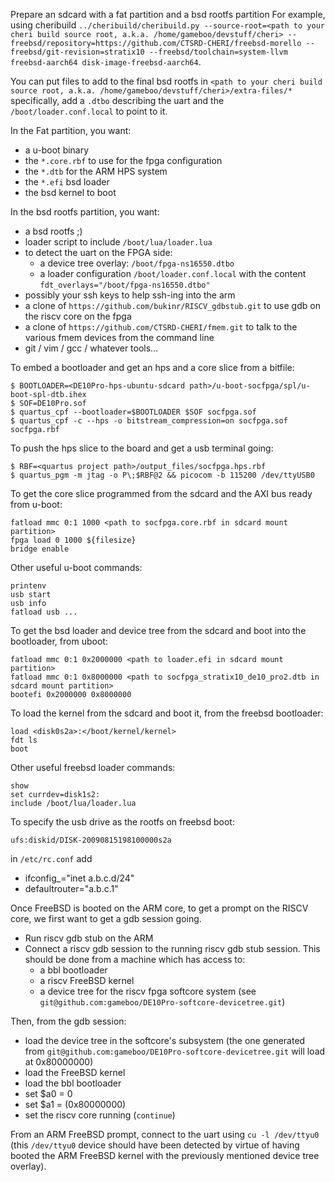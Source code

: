 Prepare an sdcard with a fat partition and a bsd rootfs partition
For example, using cheribuild
`../cheribuild/cheribuild.py --source-root=<path to your cheri build source root, a.k.a. /home/gameboo/devstuff/cheri> --freebsd/repository=https://github.com/CTSRD-CHERI/freebsd-morello --freebsd/git-revision=stratix10 --freebsd/toolchain=system-llvm freebsd-aarch64 disk-image-freebsd-aarch64`.

You can put files to add to the final bsd rootfs in `<path to your cheri build source root, a.k.a. /home/gameboo/devstuff/cheri>/extra-files/*`
specifically, add a `.dtbo` describing the uart and the `/boot/loader.conf.local` to
point to it.

In the Fat partition, you want:

- a u-boot binary
- the `*.core.rbf` to use for the fpga configuration
- the `*.dtb` for the ARM HPS system
- the `*.efi` bsd loader
- the bsd kernel to boot

In the bsd rootfs partition, you want:

- a bsd rootfs ;)
- loader script to include `/boot/lua/loader.lua`
- to detect the uart on the FPGA side:
  * a device tree overlay: `/boot/fpga-ns16550.dtbo`
  * a loader configuration `/boot/loader.conf.local` with the content
    `fdt_overlays="/boot/fpga-ns16550.dtbo"`
- possibly your ssh keys to help ssh-ing into the arm
- a clone of `https://github.com/bukinr/RISCV_gdbstub.git` to use gdb on the
  riscv core on the fpga
- a clone of `https://github.com/CTSRD-CHERI/fmem.git` to talk to the various
  fmem devices from the command line
- git / vim / gcc / whatever tools...

To embed a bootloader and get an hps and a core slice from a bitfile:
```
$ BOOTLOADER=<DE10Pro-hps-ubuntu-sdcard path>/u-boot-socfpga/spl/u-boot-spl-dtb.ihex
$ SOF=DE10Pro.sof
$ quartus_cpf --bootloader=$BOOTLOADER $SOF socfpga.sof
$ quartus_cpf -c --hps -o bitstream_compression=on socfpga.sof socfpga.rbf
```

To push the hps slice to the board and get a usb terminal going:
```
$ RBF=<quartus project path>/output_files/socfpga.hps.rbf
$ quartus_pgm -m jtag -o P\;$RBF@2 && picocom -b 115200 /dev/ttyUSB0
```

To get the core slice programmed from the sdcard and the AXI bus ready from u-boot:
```
fatload mmc 0:1 1000 <path to socfpga.core.rbf in sdcard mount partition>
fpga load 0 1000 ${filesize}
bridge enable
```

Other useful u-boot commands:
```
printenv
usb start
usb info
fatload usb ...
```

To get the bsd loader and device tree from the sdcard and boot into the bootloader,
from uboot:
```
fatload mmc 0:1 0x2000000 <path to loader.efi in sdcard mount partition>
fatload mmc 0:1 0x8000000 <path to socfpga_stratix10_de10_pro2.dtb in sdcard mount partition>
bootefi 0x2000000 0x8000000
```

To load the kernel from the sdcard and boot it, from the freebsd bootloader:
```
load <disk0s2a>:</boot/kernel/kernel>
fdt ls
boot
```

Other useful freebsd loader commands:
```
show
set currdev=disk1s2:
include /boot/lua/loader.lua
```

To specify the usb drive as the rootfs on freebsd boot:
```
ufs:diskid/DISK-20090815198100000s2a
```


in `/etc/rc.conf` add
 - ifconfig_<ifc aka dwc0>="inet a.b.c.d/24"
 - defaultrouter="a.b.c.1"

Once FreeBSD is booted on the ARM core, to get a prompt on the RISCV core, we first want to get a gdb session going.
- Run riscv gdb stub on the ARM
- Connect a riscv gdb session to the running riscv gdb stub session. This should be done from a machine which has access to:
  * a bbl bootloader
  * a riscv FreeBSD kernel
  * a device tree for the riscv fpga softcore system (see `git@github.com:gameboo/DE10Pro-softcore-devicetree.git`)

Then, from the gdb session:
- load the device tree in the softcore's subsystem (the one generated from `git@github.com:gameboo/DE10Pro-softcore-devicetree.git` will load at 0x80000000)
- load the FreeBSD kernel
- load the bbl bootloader
- set $a0 = 0
- set $a1 = <device tree load address> (0x80000000)
- set the riscv core running (`continue`)

From an ARM FreeBSD prompt, connect to the uart using `cu -l /dev/ttyu0` (this `/dev/ttyu0` device should have been detected by virtue of having booted the ARM FreeBSD kernel with the previously mentioned device tree overlay).
